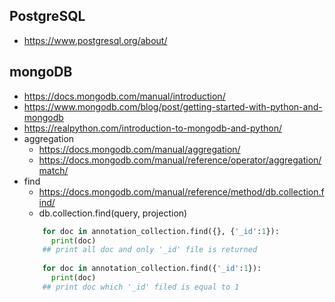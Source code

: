 PostgreSQL
---
+ https://www.postgresql.org/about/

mongoDB
---
+ https://docs.mongodb.com/manual/introduction/
+ https://www.mongodb.com/blog/post/getting-started-with-python-and-mongodb
+ https://realpython.com/introduction-to-mongodb-and-python/
+ aggregation
  - https://docs.mongodb.com/manual/aggregation/
  - https://docs.mongodb.com/manual/reference/operator/aggregation/match/
+ find
  - https://docs.mongodb.com/manual/reference/method/db.collection.find/
  - db.collection.find(query, projection)
  ```python
      for doc in annotation_collection.find({}, {'_id':1}):
        print(doc)
      ## print all doc and only '_id' file is returned
      
      for doc in annotation_collection.find({'_id':1}):
        print(doc)
      ## print doc which '_id' filed is equal to 1
  ```
